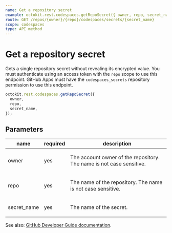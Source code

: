 ```yaml
---
name: Get a repository secret
example: octokit.rest.codespaces.getRepoSecret({ owner, repo, secret_name })
route: GET /repos/{owner}/{repo}/codespaces/secrets/{secret_name}
scope: codespaces
type: API method
---
```


# Get a repository secret

Gets a single repository secret without revealing its encrypted value. You must authenticate using an access token with the `repo` scope to use this endpoint. GitHub Apps must have the `codespaces_secrets` repository permission to use this endpoint.

```js
octokit.rest.codespaces.getRepoSecret({
  owner,
  repo,
  secret_name,
});
```

## Parameters

<table>
  <thead>
    <tr>
      <th>name</th>
      <th>required</th>
      <th>description</th>
    </tr>
  </thead>
  <tbody>
    <tr><td>owner</td><td>yes</td><td>

The account owner of the repository. The name is not case sensitive.

</td></tr>
<tr><td>repo</td><td>yes</td><td>

The name of the repository. The name is not case sensitive.

</td></tr>
<tr><td>secret_name</td><td>yes</td><td>

The name of the secret.

</td></tr>
  </tbody>
</table>

See also: [GitHub Developer Guide documentation](https://docs.github.com/rest/reference/codespaces#get-a-repository-secret).
